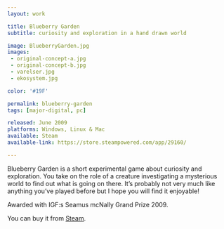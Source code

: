 ```yaml
---
layout: work

title: Blueberry Garden
subtitle: curiosity and exploration in a hand drawn world

image: BlueberryGarden.jpg
images:
 - original-concept-a.jpg
 - original-concept-b.jpg
 - varelser.jpg
 - ekosystem.jpg

color: '#19F'

permalink: blueberry-garden
tags: [major-digital, pc]

released: June 2009
platforms: Windows, Linux & Mac
available: Steam
available-link: https://store.steampowered.com/app/29160/

---
```


Blueberry Garden is a short experimental game about curiosity and exploration. You take on the role of a creature investigating a mysterious world to find out what is going on there. It’s probably not very much like anything you’ve played before but I hope you will find it enjoyable!

Awarded with IGF:s Seamus mcNally Grand Prize 2009.

You can buy it from [Steam](https://store.steampowered.com/app/29160/).

<!-- # Released -->
<!-- June 1, 2009 -->

<!-- # More info -->
<!-- blah blah -->

<!-- ## Story -->
<!-- This is a second level headline -->

<!-- ## Art -->
<!-- This is a second level headline -->
